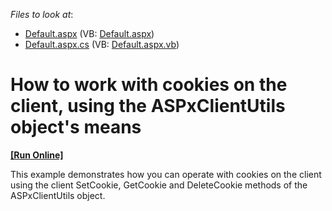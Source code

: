 <!-- default file list -->
*Files to look at*:

* [Default.aspx](./CS/Site/Default.aspx) (VB: [Default.aspx](./VB/Site/Default.aspx))
* [Default.aspx.cs](./CS/Site/Default.aspx.cs) (VB: [Default.aspx.vb](./VB/Site/Default.aspx.vb))
<!-- default file list end -->
# How to work with cookies on the client, using the ASPxClientUtils object's means
<!-- run online -->
**[[Run Online]](https://codecentral.devexpress.com/e1133)**
<!-- run online end -->


<p>This example demonstrates how you can operate with cookies on the client using the client SetCookie, GetCookie and DeleteCookie methods of the ASPxClientUtils object.</p>

<br/>


